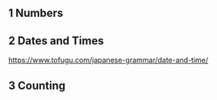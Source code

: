 ## 1 Numbers

## 2 Dates and Times

https://www.tofugu.com/japanese-grammar/date-and-time/

## 3 Counting